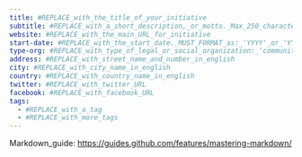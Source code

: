 ```yaml
---
title: #REPLACE_with_the_title_of_your_initiative
subtitle: #REPLACE_with_a_short_description,_or_motto._Max_250_characters
website: #REPLACE_with_the_main_URL_for_initiative
start-date: #REPLACE_with_the_start_date._MUST_FORMAT_as:_'YYYY'_or_'YYYY-MM'_or_'YYYY-MM-DD'
type-org: #REPLACE_with_type_of_legal_or_social_organization:_'community',_'company',_'university',_etc.
address: #REPLACE_with_street_name_and_number_in_english
city: #REPLACE_with_city_name_in_english
country: #REPLACE_with_country_name_in_english
twitter: #REPLACE_with_twitter_URL
facebook: #REPLACE_with_facebook_URL
tags:
  - #REPLACE_with_a_tag
  - #REPLACE_with_more_tags
---
```


Markdown_guide:
https://guides.github.com/features/mastering-markdown/
